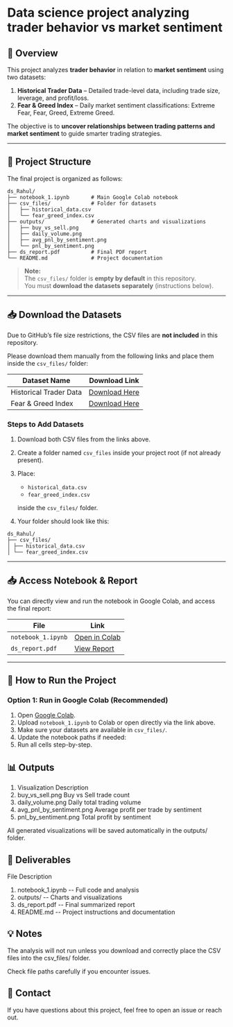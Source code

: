 # Data science project analyzing trader behavior vs market sentiment

## 📖 Overview
This project analyzes **trader behavior** in relation to **market sentiment** using two datasets:

1. **Historical Trader Data** – Detailed trade-level data, including trade size, leverage, and profit/loss.
2. **Fear & Greed Index** – Daily market sentiment classifications: Extreme Fear, Fear, Greed, Extreme Greed.

The objective is to **uncover relationships between trading patterns and market sentiment** to guide smarter trading strategies.

---

## 📂 Project Structure
The final project is organized as follows:
```
ds_Rahul/
├── notebook_1.ipynb       # Main Google Colab notebook
├── csv_files/             # Folder for datasets
│   ├── historical_data.csv
│   └── fear_greed_index.csv
├── outputs/               # Generated charts and visualizations
│   ├── buy_vs_sell.png
│   ├── daily_volume.png
│   ├── avg_pnl_by_sentiment.png
│   └── pnl_by_sentiment.png
├── ds_report.pdf          # Final PDF report
└── README.md              # Project documentation
```

> **Note:**  
> The `csv_files/` folder is **empty by default** in this repository.  
> You must **download the datasets separately** (instructions below).

---

## 📥 Download the Datasets

Due to GitHub’s file size restrictions, the CSV files are **not included** in this repository.

Please download them manually from the following links and place them inside the `csv_files/` folder:

| Dataset Name          | Download Link |
|-----------------------|---------------|
| Historical Trader Data | [Download Here](https://drive.google.com/file/d/1IrPIXU4qyHLB_9Vok-83qdbEjl3rQwrL/view?usp=drive_link) |
| Fear & Greed Index     | [Download Here](https://drive.google.com/file/d/1n1MJ6S-8YJ0vw4uaya2bxPiZJjET_fRP/view?usp=drive_link) |

### **Steps to Add Datasets**
1. Download both CSV files from the links above.
2. Create a folder named `csv_files` inside your project root (if not already present).
3. Place:
   - `historical_data.csv`
   - `fear_greed_index.csv`
   
   inside the `csv_files/` folder.
4. Your folder should look like this:

```
ds_Rahul/
├── csv_files/
│ ├── historical_data.csv
│ └── fear_greed_index.csv
```

---

## 📥 Access Notebook & Report

You can directly view and run the notebook in Google Colab, and access the final report:

| File                | Link |
|--------------------|------|
| `notebook_1.ipynb` | [Open in Colab](https://drive.google.com/file/d/1AvRzWaIQzD4ADqp49EzGnCzwFhS_Inqs/view?usp=drive_link) |
| `ds_report.pdf`    | [View Report](https://drive.google.com/file/d/1bt6Dqz5esFtCxFGqCRzScCNxGjssd_CM/view?usp=drive_link) |

---

## 🚀 How to Run the Project

### **Option 1: Run in Google Colab (Recommended)**
1. Open [Google Colab](https://colab.research.google.com/).
2. Upload `notebook_1.ipynb` to Colab or open directly via the link above.
3. Make sure your datasets are available in `csv_files/`.
4. Update the notebook paths if needed:
5. Run all cells step-by-step.

## 📊 Outputs
1. Visualization	Description
2. buy_vs_sell.png	Buy vs Sell trade count
3. daily_volume.png	Daily total trading volume
4. avg_pnl_by_sentiment.png	Average profit per trade by sentiment
5. pnl_by_sentiment.png	Total profit by sentiment

All generated visualizations will be saved automatically in the outputs/ folder.

## 📝 Deliverables
File	Description
1. notebook_1.ipynb	-- Full code and analysis
2. outputs/	 -- Charts and visualizations
3. ds_report.pdf	  -- Final summarized report
4. README.md	  -- Project instructions and documentation

## 💡 Notes

The analysis will not run unless you download and correctly place the CSV files into the csv_files/ folder.

Check file paths carefully if you encounter issues.

## 📧 Contact

If you have questions about this project, feel free to open an issue or reach out.
